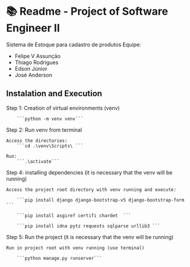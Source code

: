 # :books: Readme - Project of Software Engineer II

Sistema de Estoque para cadastro de produtos
Equipe:
- Felipe V Assunção
- Thiago Rodrigues
- Edson Júnior
- José Anderson

## Instalation and Execution
Step 1: Creation of virtual environments (venv)
	
		```python -m venv venv```

Step 2: Run venv from terminal 

	Access the directories: 
		```cd .\venv\Scripts\ ```
		
	Run: 
		```.\activate```

Step 4: installing dependencies (it is necessary that the venv will be running)

	Access the project root directory with venv running and execute: 
	
		```pip install django django-bootstrap-v5 django-bootstrap-form ```

		```pip install asgiref certifi chardet  ```

		```pip install idna pytz requests sqlparse urllib3 ```
	

Step 5: Run the project (it is necessary that the venv will be running)

	Run in project root with venv running (use terminal)
	
		```python manage.py runserver```
